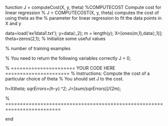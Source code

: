 function J = computeCost(X, y, theta)
%COMPUTECOST Compute cost for linear regression
%   J = COMPUTECOST(X, y, theta) computes the cost of using theta as the
%   parameter for linear regression to fit the data points in X and y

data=load('ex1data1.txt');
y=data(:,2);
m = length(y);
X=[ones(m,1),data(:,1)];
theta=zeros(2,1);
% Initialize some useful values

% number of training examples

% You need to return the following variables correctly 
J = 0;

% ====================== YOUR CODE HERE ======================
% Instructions: Compute the cost of a particular choice of theta
%               You should set J to the cost.

h=X*theta;
sqrErrors=(h-y).^2;
J=[sum(sqrErrors)]/(2*m);

% =========================================================================

end
